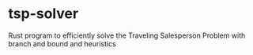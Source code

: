 # tsp-solver
Rust program to efficiently solve the Traveling Salesperson Problem with branch and bound and heuristics
